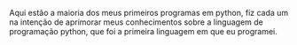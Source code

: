 Aqui estão a maioria dos meus primeiros programas em python,
fiz cada um na intenção de aprimorar meus conhecimentos
sobre a linguagem de programação python, que foi a primeira linguagem em que eu programei.
